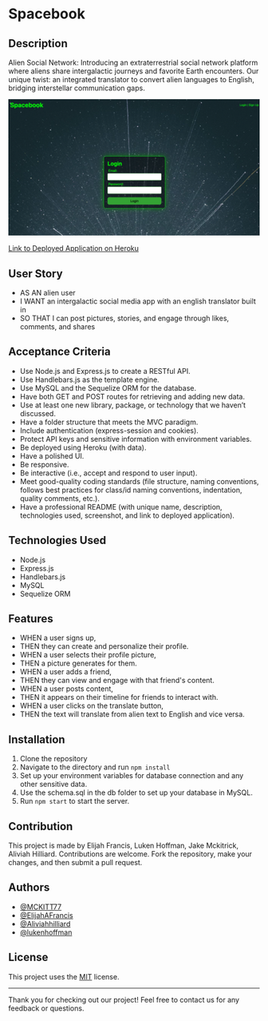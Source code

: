 # Spacebook

## Description

Alien Social Network: Introducing an extraterrestrial social network platform where aliens share intergalactic journeys and favorite Earth encounters. Our unique twist: an integrated translator to convert alien languages to English, bridging interstellar communication gaps.

![Project Screenshot](public/img/Spacebook_screenshot.png)

[Link to Deployed Application on Heroku](https://spacebook-socialmedia-app-9c15fa4095df.herokuapp.com/login)

## User Story

* AS AN alien user
* I WANT an intergalactic social media app with an english translator built in
* SO THAT I can post pictures, stories, and engage through likes, comments, and shares

## Acceptance Criteria

* Use Node.js and Express.js to create a RESTful API.
* Use Handlebars.js as the template engine.
* Use MySQL and the Sequelize ORM for the database.
* Have both GET and POST routes for retrieving and adding new data.
* Use at least one new library, package, or technology that we haven’t discussed.
* Have a folder structure that meets the MVC paradigm.
* Include authentication (express-session and cookies).
* Protect API keys and sensitive information with environment variables.
* Be deployed using Heroku (with data).
* Have a polished UI.
* Be responsive.
* Be interactive (i.e., accept and respond to user input).
* Meet good-quality coding standards (file structure, naming conventions, follows best practices for class/id naming conventions, indentation, quality comments, etc.).
* Have a professional README (with unique name, description, technologies used, screenshot, and link to deployed application).

## Technologies Used

* Node.js
* Express.js
* Handlebars.js
* MySQL
* Sequelize ORM

## Features

* WHEN a user signs up,
* THEN they can create and personalize their profile.
* WHEN a user selects their profile picture,
* THEN a picture generates for them.
* WHEN a user adds a friend,
* THEN they can view and engage with that friend's content.
* WHEN a user posts content,
* THEN it appears on their timeline for friends to interact with.
* WHEN a user clicks on the translate button,
* THEN the text will translate from alien text to English and vice versa.

## Installation

1. Clone the repository
2. Navigate to the directory and run `npm install`
3. Set up your environment variables for database connection and any other sensitive data.
4. Use the schema.sql in the db folder to set up your database in MySQL.
5. Run `npm start` to start the server.

## Contribution

This project is made by Elijah Francis, Luken Hoffman, Jake Mckitrick, Aliviah Hilliard. Contributions are welcome. Fork the repository, make your changes, and then submit a pull request.

## Authors

* [@MCKITT77](https://github.com/MCKIT77)
* [@ElijahAFrancis](https://github.com/ElijahAFrancis)
* [@Aliviahhilliard](https://github.com/Aliviahhilliard)
* [@lukenhoffman](https://github.com/lukenhoffman)

## License

This project uses the [MIT](https://choosealicense.com/licenses/mit/) license.

---

Thank you for checking out our project! Feel free to contact us for any feedback or questions.
